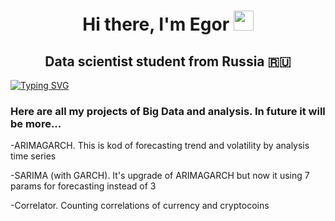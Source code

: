 <h1 align="center">Hi there, I'm Egor</a> 
<img src="https://github.com/blackcater/blackcater/raw/main/images/Hi.gif" height="32"/></h1>
<h2 align="center">Data scientist student from Russia 🇷🇺</h2>
<a href="https://git.io/typing-svg"><img src="https://readme-typing-svg.herokuapp.com?font=Fira+Code&duration=10000&pause=100&multiline=true&random=false&width=1000&height=100&lines=A+long+time+ago+in+a+galaxy+far%2C+far+away...++++++++++++++++++a+little+data+scientist+appeared" alt="Typing SVG" /></a>
<h3>Here are all my projects of Big Data and analysis. In future it will be more...</h3>

  
 </h4>-ARIMAGARCH. This is kod of forecasting trend and volatility by analysis time series
 
  
  -SARIMA (with GARCH). It's upgrade of ARIMAGARCH but now it using 7 params for forecasting instead of 3 </h4>
  
  </h4>-Correlator. Counting correlations of currency and cryptocoins</h4>
<!--
**MoriBull/MoriBull** is a ✨ _special_ ✨ repository because its `README.md` (this file) appears on your GitHub profile.

Here are some ideas to get you started:

- 🔭 I’m currently working on ...
- 🌱 I’m currently learning ...
- 👯 I’m looking to collaborate on ...
- 🤔 I’m looking for help with ...
- 💬 Ask me about ...
- 📫 How to reach me: ...
- 😄 Pronouns: ...
- ⚡ Fun fact: ...
-->
